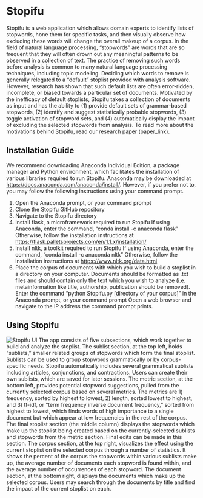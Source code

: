 # Stopifu

Stopifu is a web application which allows domain experts to identify lists of stopwords, hone them for specific tasks, and then visually observe how excluding these words will change the overall makeup of a corpus. In the field of natural language processing, “stopwords” are words that are so frequent that they will often drown out any meaningful patterns to be observed in a collection of text. The practice of removing such words before analysis is common to many natural language processing techniques, including topic modeling. Deciding which words to remove is generally relegated to a “default” stoplist provided with analysis software. However, research has shown that such default lists are often error-ridden, incomplete, or biased towards a particular set of documents. Motivated by the inefficacy of default stoplists, Stopifu takes a collection of documents as input and has the ability to (1) provide default sets of grammar-based stopwords, (2) identify and suggest statistically probable stopwords, (3) toggle activation of stopword sets, and (4) automatically display the impact of excluding the selected stopwords from analysis. To read more about the motivations behind Stopifu, read our research paper (paper_link).

## Installation Guide
We recommend downloading Anaconda Individual Edition, a package manager and Python environment, which facilitates the installation of various libraries required to run Stopifu. Anaconda may be downloaded at https://docs.anaconda.com/anaconda/install/. However, if you prefer not to, you may follow the following instructions using your command prompt.
1. Open the Anaconda prompt, or your command prompt
2. Clone the Stopifu GitHub repository
3. Navigate to the Stopifu directory
4. Install flask, a microframework required to run Stopifu
	If using Anaconda, enter the command, “conda install -c anaconda flask”
	Otherwise, follow the installation instructions at https://flask.palletsprojects.com/en/1.1.x/installation/
5. Install nltk, a toolkit required to run Stopifu
	If using Anaconda, enter the command, “conda install -c anaconda nltk”
	Otherwise, follow the installation instructions at https://www.nltk.org/data.html
6. Place the corpus of documents with which you wish to build a stoplist in a directory on your computer. Documents should be formatted as .txt files and should contain only the text which you wish to analyze (i.e. metainformation like title, authorship, publication should be removed).
Enter the command “python Stopifu.py [directory of your corpus]” in the Anaconda prompt, or your command prompt
Open a web browser and navigate to the IP address the command prompt prints.

## Using Stopifu
![Stopifu UI](https://github.com/mitchellm7/Stopifu/blob/master/majorModalHelper.PNG)
The app consists of five subsections, which work together to build and analyze the stoplist.
The sublist section, at the top left, holds “sublists,” smaller related groups of stopwords which form the final stoplist. Sublists can be used to group stopwords grammatically or by corpus-specific needs. Stopifu automatically includes several grammatical sublists including articles, conjunctions, and contractions. Users can create their own sublists, which are saved for later sessions.
The metric section, at the bottom left, provides potential stopword suggestions, pulled from the currently selected corpus based on several metrics. The metrics are 1) frequency, sorted by highest to lowest, 2) length, sorted lowest to highest, and 3) tf-idf, or “term frequency inverse document frequency,” sorted from highest to lowest, which finds words of high importance to a single document but which appear at low frequencies in the rest of the corpus.
The final stoplist section (the middle column) displays the stopwords which make up the stoplist being created based on the currently-selected sublists and stopwords from the metric section. Final edits can be made in this section.
The corpus section, at the top right, visualizes the effect using the current stoplist on the selected corpus through a number of statistics. It shows the percent of the corpus the stopwords within various sublists make up, the average number of documents each stopword is found within, and the average number of occurrences of each stopword.
The document section, at the bottom right, displays the documents which make up the selected corpus. Users may search through the documents by title and find the impact of the current stoplist on each.
